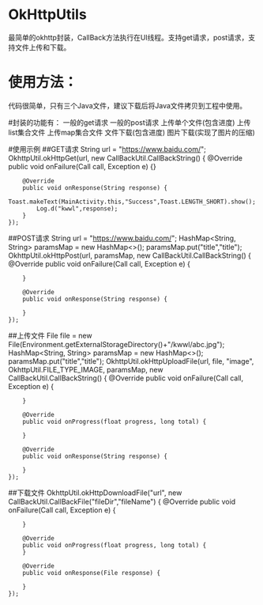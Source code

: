 # OkHttpUtils
最简单的okhttp封装，CallBack方法执行在UI线程。支持get请求，post请求，支持文件上传和下载。

# 使用方法：
代码很简单，只有三个Java文件，建议下载后将Java文件拷贝到工程中使用。

#封装的功能有：
一般的get请求
一般的post请求
上传单个文件(包含进度)
上传list集合文件
上传map集合文件
文件下载(包含进度)
图片下载(实现了图片的压缩)

#使用示例
##GET请求
    String url = "https://www.baidu.com/";
    OkhttpUtil.okHttpGet(url, new CallBackUtil.CallBackString() {
        @Override
        public void onFailure(Call call, Exception e) {}

        @Override
        public void onResponse(String response) {
            Toast.makeText(MainActivity.this,"Success",Toast.LENGTH_SHORT).show();
            Log.d("kwwl",response);
        }
    });
##POST请求
    String url = "https://www.baidu.com/";
    HashMap<String, String> paramsMap = new HashMap<>();
    paramsMap.put("title","title");
    OkhttpUtil.okHttpPost(url, paramsMap, new CallBackUtil.CallBackString() {
        @Override
        public void onFailure(Call call, Exception e) {

        }

        @Override
        public void onResponse(String response) {

        }
    });

##上传文件
    File file = new File(Environment.getExternalStorageDirectory()+"/kwwl/abc.jpg");
    HashMap<String, String> paramsMap = new HashMap<>();
    paramsMap.put("title","title");
    OkhttpUtil.okHttpUploadFile(url, file, "image", OkhttpUtil.FILE_TYPE_IMAGE, paramsMap, new CallBackUtil.CallBackString() {
        @Override
        public void onFailure(Call call, Exception e) {

        }

        @Override
        public void onProgress(float progress, long total) {

        }

        @Override
        public void onResponse(String response) {

        }
    });

##下载文件
    OkhttpUtil.okHttpDownloadFile("url", new CallBackUtil.CallBackFile("fileDir","fileName") {
        @Override
        public void onFailure(Call call, Exception e) {

        }

        @Override
        public void onProgress(float progress, long total) {
        }

        @Override
        public void onResponse(File response) {

        }
    });
















